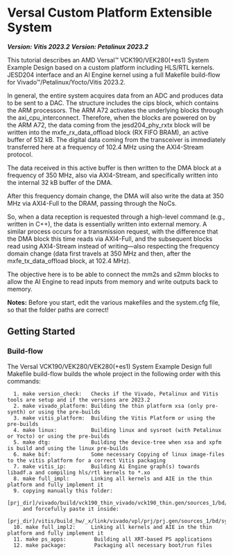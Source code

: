 # Versal Custom Platform Extensible System

***Version: Vitis 2023.2***
***Version: Petalinux 2023.2***

This tutorial describes an AMD Versal™ VCK190/VEK280(+es1) System Example Design based on a custom platform including HLS/RTL kernels. JESD204 interface and an AI Engine kernel using a full Makefile build-flow for Vivado™/Petalinux/Yocto/Vitis 2023.2.

In general, the entire system acquires data from an ADC and produces data to be sent to a DAC. The structure includes the cips block, which contains the ARM processors. The ARM A72 activates the underlying blocks through the axi_cpu_interconnect. Therefore, when the blocks are powered on by the ARM A72, the data coming from the jesd204_phy_rxtx block will be written into the mxfe_rx_data_offload block (RX FIFO BRAM), an active buffer of 512 kB. The digital data coming from the transceiver is immediately transferred here at a frequency of 102.4 MHz using the AXI4-Stream protocol.

The data received in this active buffer is then written to the DMA block at a frequency of 350 MHz, also via AXI4-Stream, and specifically written into the internal 32 kB buffer of the DMA.

After this frequency domain change, the DMA will also write the data at 350 MHz via AXI4-Full to the DRAM, passing through the NoCs.

So, when a data reception is requested through a high-level command (e.g., written in C++), the data is essentially written into external memory. A similar process occurs for a transmission request, with the difference that the DMA block this time reads via AXI4-Full, and the subsequent blocks read using AXI4-Stream instead of writing—also respecting the frequency domain change (data first travels at 350 MHz and then, after the mxfe_tx_data_offload block, at 102.4 MHz).

The objective here is to be able to connect the mm2s and s2mm blocks to allow the AI Engine to read inputs from memory and write outputs back to memory.

**Notes:** 
Before you start, edit the various makefiles and the system.cfg file, so that the folder paths are correct!


## Getting Started
### Build-flow
The Versal VCK190/VEK280/VEK280(+es1) System Example Design full Makefile build-flow builds the whole project in the following order with this commands:
```
  1. make version_check:   Checks if the Vivado, Petalinux and Vitis tools are setup and if the versions are 2023.2
  2. make vivado_platform: Building the thin platform xsa (only pre-synth) or using the pre-builds
  3. make vitis_platform:  Building the Vitis Platform or using the pre-builds
  4. make linux:           Building linux and sysroot (with Petalinux or Yocto) or using the pre-builds
  5. make dtg:             Building the device-tree when xsa and xpfm is build and using the linux pre-builds
  6. make bif:             Some necessary Copying of linux image-files to the vitis platform for a correct Vitis packaging
  7. make vitis_ip:        Building Ai Engine graph(s) towards libadf.a and compiling hls/rtl kernels to *.xo
  8. make full_impl:       Linking all kernels and AIE in the thin platform and fully implement it
  9. copying manually this folder:
              [prj_dir]/vivado/build/vck190_thin_vivado/vck190_thin.gen/sources_1/bd/system/xilinx/
     and forcefully paste it inside:
              [prj_dir]/vitis/build_hw/_x/link/vivado/vpl/prj/prj.gen/sources_1/bd/system/
  10. make full_impl2:     Linking all kernels and AIE in the thin platform and fully implement it
  11. make ps_apps:         Building all XRT-based PS applications
  12. make package:         Packaging all necessary boot/run files


